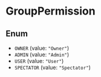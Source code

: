 # GroupPermission

## Enum

* `OWNER` (value: `"Owner"`)
* `ADMIN` (value: `"Admin"`)
* `USER` (value: `"User"`)
* `SPECTATOR` (value: `"Spectator"`)
